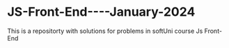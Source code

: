 # JS-Front-End----January-2024
This is a repositorty with solutions for problems in softUni course Js Front-End
